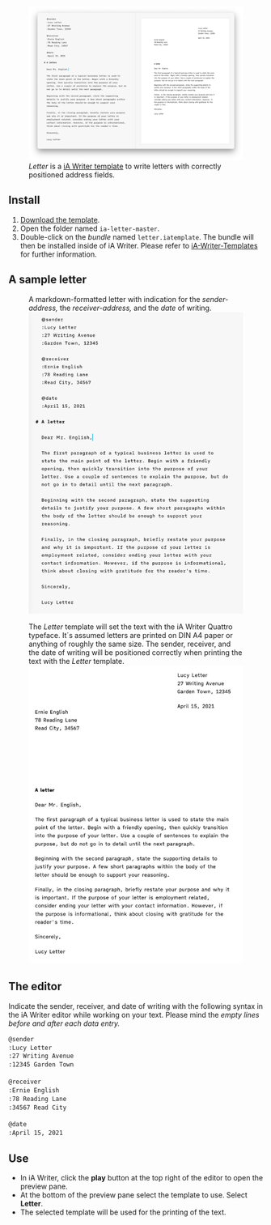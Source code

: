 <figure>
<img src="/img/ia-letter-editor-print-aside.jpg">
<figcaption><em>Letter</em> is a <a href="https://ia.net/downloads#templates">iA Writer template</a> to write letters with correctly positioned address fields.</figcaption>
</figure>

## Install

1. [Download the template](https://github.com/ulfschneider/ia-letter/archive/refs/heads/master.zip).
2. Open the folder named <code>ia-letter-master</code>.
3. Double-click on the *bundle* named <code>letter.iatemplate</code>. The bundle will then be installed inside of iA Writer. Please refer to [iA-Writer-Templates](https://github.com/iainc/iA-Writer-Templates) for further information.


## A sample letter

<figure>
<figcaption>A markdown-formatted letter with indication for the <em>sender-address,</em> the <em>receiver-address,</em> and the <em>date</em> of writing.</figcaption>
<img src="/img/ia-letter-editor.jpg">
</figure>

<figure>
<figcaption>The <em>Letter</em> template will set the text with the iA Writer Quattro typeface. It´s assumed letters are printed on DIN A4 paper or anything of roughly the same size. The sender, receiver, and the date of writing will be positioned correctly when printing the text with the <em>Letter</em> template.</figcaption>
<img src="/img/ia-letter-print.jpg">
</figure>


## The editor

Indicate the sender, receiver, and date of writing with the following syntax in the iA Writer editor while working on your text. Please mind the *empty lines before and after each data entry.*

~~~markdown
@sender
:Lucy Letter
:27 Writing Avenue 
:12345 Garden Town

@receiver
:Ernie English
:78 Reading Lane
:34567 Read City

@date
:April 15, 2021
~~~


## Use

- In iA Writer, click the **play** button at the top right of the editor to open the preview pane. 
- At the bottom of the preview pane select the template to use. Select **Letter**.
- The selected template will be used for the printing of the text.

